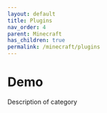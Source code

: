 ```yaml
---
layout: default
title: Plugins
nav_order: 4
parent: Minecraft
has_children: true
permalink: /minecraft/plugins
---
```


# Demo
Description of category